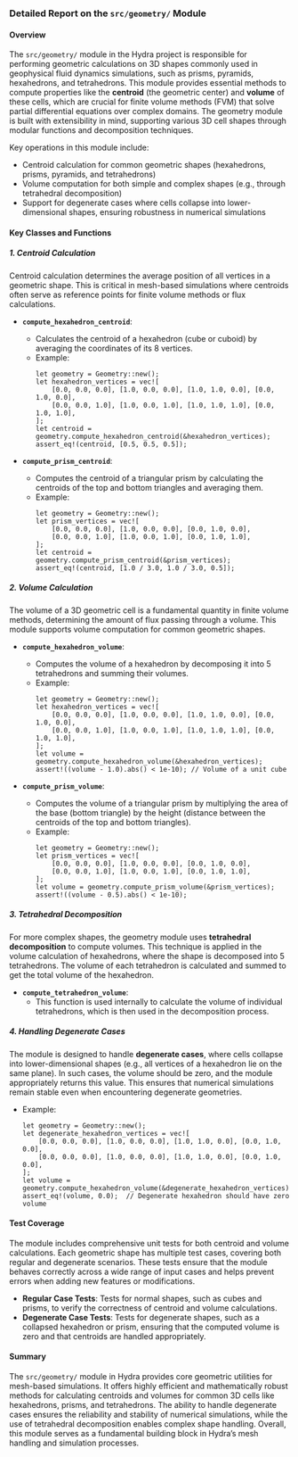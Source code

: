 ### Detailed Report on the `src/geometry/` Module

#### Overview
The `src/geometry/` module in the Hydra project is responsible for performing geometric calculations on 3D shapes commonly used in geophysical fluid dynamics simulations, such as prisms, pyramids, hexahedrons, and tetrahedrons. This module provides essential methods to compute properties like the **centroid** (the geometric center) and **volume** of these cells, which are crucial for finite volume methods (FVM) that solve partial differential equations over complex domains. The geometry module is built with extensibility in mind, supporting various 3D cell shapes through modular functions and decomposition techniques.

Key operations in this module include:
- Centroid calculation for common geometric shapes (hexahedrons, prisms, pyramids, and tetrahedrons)
- Volume computation for both simple and complex shapes (e.g., through tetrahedral decomposition)
- Support for degenerate cases where cells collapse into lower-dimensional shapes, ensuring robustness in numerical simulations

#### Key Classes and Functions

##### 1. **Centroid Calculation**

Centroid calculation determines the average position of all vertices in a geometric shape. This is critical in mesh-based simulations where centroids often serve as reference points for finite volume methods or flux calculations.

- **`compute_hexahedron_centroid`**:
    - Calculates the centroid of a hexahedron (cube or cuboid) by averaging the coordinates of its 8 vertices.
    - Example:
      ```rust,ignore
      let geometry = Geometry::new();
      let hexahedron_vertices = vec![
          [0.0, 0.0, 0.0], [1.0, 0.0, 0.0], [1.0, 1.0, 0.0], [0.0, 1.0, 0.0],
          [0.0, 0.0, 1.0], [1.0, 0.0, 1.0], [1.0, 1.0, 1.0], [0.0, 1.0, 1.0],
      ];
      let centroid = geometry.compute_hexahedron_centroid(&hexahedron_vertices);
      assert_eq!(centroid, [0.5, 0.5, 0.5]);
      ```

- **`compute_prism_centroid`**:
    - Computes the centroid of a triangular prism by calculating the centroids of the top and bottom triangles and averaging them.
    - Example:
      ```rust,ignore
      let geometry = Geometry::new();
      let prism_vertices = vec![
          [0.0, 0.0, 0.0], [1.0, 0.0, 0.0], [0.0, 1.0, 0.0],
          [0.0, 0.0, 1.0], [1.0, 0.0, 1.0], [0.0, 1.0, 1.0],
      ];
      let centroid = geometry.compute_prism_centroid(&prism_vertices);
      assert_eq!(centroid, [1.0 / 3.0, 1.0 / 3.0, 0.5]);
      ```

##### 2. **Volume Calculation**

The volume of a 3D geometric cell is a fundamental quantity in finite volume methods, determining the amount of flux passing through a volume. This module supports volume computation for common geometric shapes.

- **`compute_hexahedron_volume`**:
    - Computes the volume of a hexahedron by decomposing it into 5 tetrahedrons and summing their volumes.
    - Example:
      ```rust,ignore
      let geometry = Geometry::new();
      let hexahedron_vertices = vec![
          [0.0, 0.0, 0.0], [1.0, 0.0, 0.0], [1.0, 1.0, 0.0], [0.0, 1.0, 0.0],
          [0.0, 0.0, 1.0], [1.0, 0.0, 1.0], [1.0, 1.0, 1.0], [0.0, 1.0, 1.0],
      ];
      let volume = geometry.compute_hexahedron_volume(&hexahedron_vertices);
      assert!((volume - 1.0).abs() < 1e-10); // Volume of a unit cube
      ```

- **`compute_prism_volume`**:
    - Computes the volume of a triangular prism by multiplying the area of the base (bottom triangle) by the height (distance between the centroids of the top and bottom triangles).
    - Example:
      ```rust,ignore
      let geometry = Geometry::new();
      let prism_vertices = vec![
          [0.0, 0.0, 0.0], [1.0, 0.0, 0.0], [0.0, 1.0, 0.0],
          [0.0, 0.0, 1.0], [1.0, 0.0, 1.0], [0.0, 1.0, 1.0],
      ];
      let volume = geometry.compute_prism_volume(&prism_vertices);
      assert!((volume - 0.5).abs() < 1e-10);
      ```

##### 3. **Tetrahedral Decomposition**

For more complex shapes, the geometry module uses **tetrahedral decomposition** to compute volumes. This technique is applied in the volume calculation of hexahedrons, where the shape is decomposed into 5 tetrahedrons. The volume of each tetrahedron is calculated and summed to get the total volume of the hexahedron.

- **`compute_tetrahedron_volume`**:
    - This function is used internally to calculate the volume of individual tetrahedrons, which is then used in the decomposition process.

##### 4. **Handling Degenerate Cases**

The module is designed to handle **degenerate cases**, where cells collapse into lower-dimensional shapes (e.g., all vertices of a hexahedron lie on the same plane). In such cases, the volume should be zero, and the module appropriately returns this value. This ensures that numerical simulations remain stable even when encountering degenerate geometries.

- Example:
  ```rust,ignore
  let geometry = Geometry::new();
  let degenerate_hexahedron_vertices = vec![
      [0.0, 0.0, 0.0], [1.0, 0.0, 0.0], [1.0, 1.0, 0.0], [0.0, 1.0, 0.0],
      [0.0, 0.0, 0.0], [1.0, 0.0, 0.0], [1.0, 1.0, 0.0], [0.0, 1.0, 0.0],
  ];
  let volume = geometry.compute_hexahedron_volume(&degenerate_hexahedron_vertices);
  assert_eq!(volume, 0.0);  // Degenerate hexahedron should have zero volume
  ```

#### Test Coverage

The module includes comprehensive unit tests for both centroid and volume calculations. Each geometric shape has multiple test cases, covering both regular and degenerate scenarios. These tests ensure that the module behaves correctly across a wide range of input cases and helps prevent errors when adding new features or modifications.

- **Regular Case Tests**: Tests for normal shapes, such as cubes and prisms, to verify the correctness of centroid and volume calculations.
- **Degenerate Case Tests**: Tests for degenerate shapes, such as a collapsed hexahedron or prism, ensuring that the computed volume is zero and that centroids are handled appropriately.

#### Summary

The `src/geometry/` module in Hydra provides core geometric utilities for mesh-based simulations. It offers highly efficient and mathematically robust methods for calculating centroids and volumes for common 3D cells like hexahedrons, prisms, and tetrahedrons. The ability to handle degenerate cases ensures the reliability and stability of numerical simulations, while the use of tetrahedral decomposition enables complex shape handling. Overall, this module serves as a fundamental building block in Hydra’s mesh handling and simulation processes.